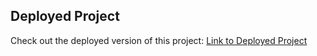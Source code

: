 ## Deployed Project

Check out the deployed version of this project:
[Link to Deployed Project](https://diya-sarvaiya.github.io/html-practice/)

